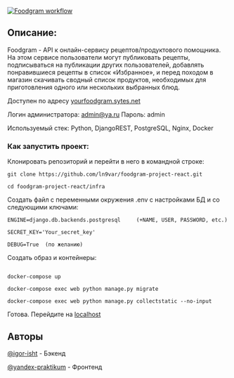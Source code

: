 [![Foodgram workflow](https://github.com/igor-isht/foodgram-project-react/actions/workflows/main.yml/badge.svg?branch=master&event=push)](https://github.com/igor-isht/foodgram-project-react/actions/workflows/main.yml)

## Описание:

Foodgram - API к онлайн-сервису рецептов/продуктового помощника. На этом сервисе пользователи могут публиковать рецепты, 
подписываться на публикации других пользователей, добавлять понравившиеся рецепты в список «Избранное», 
и перед походом в магазин скачивать сводный список продуктов, необходимых для приготовления одного или нескольких выбранных блюд.

Доступен по адресу [yourfoodgram.sytes.net](http://yourfoodgram.sytes.net/)

Логин администратора: admin@ya.ru Пароль: admin


Используемый стек: Python, DjangoREST, PostgreSQL, Nginx, Docker


### Как запустить проект:

Клонировать репозиторий и перейти в него в командной строке:

```
git clone https://github.com/ln9var/foodgram-project-react.git
```

```
cd foodgram-project-react/infra
```

Создать файл с переменными окружения .env с настройками БД и со следующими ключами:


```
ENGINE=django.db.backends.postgresql     (+NAME, USER, PASSWORD, etc.)

SECRET_KEY='Your_secret_key'

DEBUG=True  (по желанию)
```


Cоздать образ и контейнеры:

```

docker-compose up

docker-compose exec web python manage.py migrate

docker-compose exec web python manage.py collectstatic --no-input

```
Готова. Перейдите на [localhost](http://localhost) 


## Авторы

[@igor-isht](https://github.com/igor-isht) - Бэкенд

[@yandex-praktikum](https://github.com/yandex-praktikum) - Фронтенд


